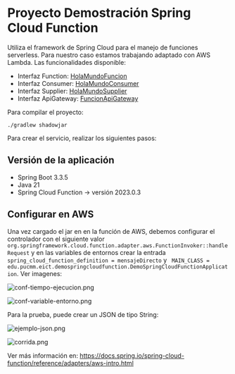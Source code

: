 # Proyecto Demostración Spring Cloud Function

Utiliza el framework de Spring Cloud para el manejo de funciones serverless.
Para nuestro caso estamos trabajando adaptado con AWS Lambda. Las funcionalidades disponible:

- Interfaz Function: [HolaMundoFuncion](src/main/java/edu/pucmm/eict/demospringcloudfunction/funciones/HolaMundoFuncion.java)
- Interfaz Consumer: [HolaMundoConsumer](src/main/java/edu/pucmm/eict/demospringcloudfunction/funciones/HolaMundoConsumer.java)
- Interfaz Supplier: [HolaMundoSupplier](src/main/java/edu/pucmm/eict/demospringcloudfunction/funciones/HolaMundoSupplier.java)
- Interfaz ApiGateway: [FuncionApiGateway](src/main/java/edu/pucmm/eict/demospringcloudfunction/funciones/FuncionApiGatewayAws.java)

Para compilar el proyecto:

`./gradlew shadowjar`

Para crear el servicio, realizar los siguientes pasos:

## Versión de la aplicación

- Spring Boot 3.3.5
- Java 21
- Spring Cloud Function -> versión 2023.0.3

## Configurar en AWS

Una vez cargado el jar en en la función de AWS, debemos configurar el controlador
con el siguiente valor ```org.springframework.cloud.function.adapter.aws.FunctionInvoker::handleRequest```
y en las variables de entornos crear la entrada ```spring_cloud_function_definition = mensajeDirecto``` y 
``` MAIN_CLASS = edu.pucmm.eict.demospringcloudfunction.DemoSpringCloudFunctionApplication```. Ver imagenes:


![conf-tiempo-ejecucion.png](imagenes/conf-tiempo-ejecucion.png)

![conf-variable-entorno.png](imagenes/conf-variable-entorno.png)

Para la prueba, puede crear un JSON de tipo String:

![ejemplo-json.png](imagenes/ejemplo-json.png)

![corrida.png](imagenes/corrida.png)

Ver más información en: https://docs.spring.io/spring-cloud-function/reference/adapters/aws-intro.html